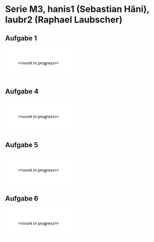 # Serie M3, hanis1 (Sebastian Häni), laubr2 (Raphael Laubscher)

## Aufgabe 1
![](aufgabe1.png)

## Aufgabe 4
![](aufgabe4.png)

## Aufgabe 5
![](aufgabe5.png)

## Aufgabe 6
![](aufgabe6.png)
